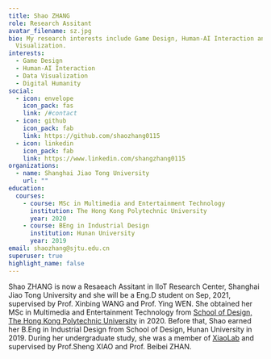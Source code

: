 ```yaml
---
title: Shao ZHANG
role: Research Assitant
avatar_filename: sz.jpg
bio: My research interests include Game Design, Human-AI Interaction and Data
  Visualization.
interests:
  - Game Design
  - Human-AI Interaction
  - Data Visualization
  - Digital Humanity
social:
  - icon: envelope
    icon_pack: fas
    link: /#contact
  - icon: github
    icon_pack: fab
    link: https://github.com/shaozhang0115
  - icon: linkedin
    icon_pack: fab
    link: https://www.linkedin.com/shangzhang0115
organizations:
  - name: Shanghai Jiao Tong University
    url: ""
education:
  courses:
    - course: MSc in Multimedia and Entertainment Technology
      institution: The Hong Kong Polytechnic University
      year: 2020
    - course: BEng in Industrial Design
      institution: Hunan University
      year: 2019
email: shaozhang@sjtu.edu.cn
superuser: true
highlight_name: false
---
```

Shao ZHANG is now a Resaeach Assitant in IIoT Research Center, Shanghai Jiao Tong University and she will be a Eng.D student on Sep, 2021, supervised by Prof. Xinbing WANG and Prof. Ying WEN. She obtained her MSc in Multimedia and Entertainment Technology from [School of Design, The Hong Kong Polytechnic University](https://www.sd.polyu.edu.hk/en/) in 2020. Before that, Shao earned her B.Eng in Industrial Design from School of Design, Hunan University in 2019. During her undergraduate study, she was a member of [XiaoLab](https://github.com/ShaoZhang0115/shaozhang/blob/master/content/home/xiaolab.net) and supervised by Prof.Sheng XIAO and Prof. Beibei ZHAN.